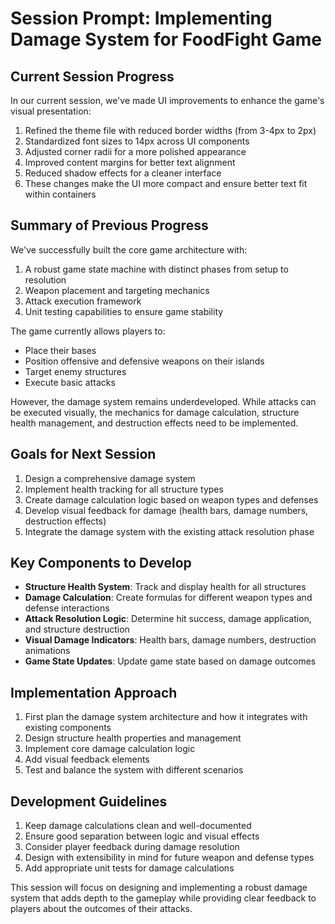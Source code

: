 # Session Prompt: Implementing Damage System for FoodFight Game

## Current Session Progress
In our current session, we've made UI improvements to enhance the game's visual presentation:
1. Refined the theme file with reduced border widths (from 3-4px to 2px)
2. Standardized font sizes to 14px across UI components
3. Adjusted corner radii for a more polished appearance
4. Improved content margins for better text alignment
5. Reduced shadow effects for a cleaner interface
6. These changes make the UI more compact and ensure better text fit within containers

## Summary of Previous Progress
We've successfully built the core game architecture with:
1. A robust game state machine with distinct phases from setup to resolution
2. Weapon placement and targeting mechanics
3. Attack execution framework
4. Unit testing capabilities to ensure game stability

The game currently allows players to:
- Place their bases
- Position offensive and defensive weapons on their islands
- Target enemy structures
- Execute basic attacks

However, the damage system remains underdeveloped. While attacks can be executed visually, the mechanics for damage calculation, structure health management, and destruction effects need to be implemented.

## Goals for Next Session
1. Design a comprehensive damage system
2. Implement health tracking for all structure types
3. Create damage calculation logic based on weapon types and defenses
4. Develop visual feedback for damage (health bars, damage numbers, destruction effects)
5. Integrate the damage system with the existing attack resolution phase

## Key Components to Develop
- **Structure Health System**: Track and display health for all structures
- **Damage Calculation**: Create formulas for different weapon types and defense interactions
- **Attack Resolution Logic**: Determine hit success, damage application, and structure destruction
- **Visual Damage Indicators**: Health bars, damage numbers, destruction animations
- **Game State Updates**: Update game state based on damage outcomes

## Implementation Approach
1. First plan the damage system architecture and how it integrates with existing components
2. Design structure health properties and management
3. Implement core damage calculation logic
4. Add visual feedback elements
5. Test and balance the system with different scenarios

## Development Guidelines
1. Keep damage calculations clean and well-documented
2. Ensure good separation between logic and visual effects
3. Consider player feedback during damage resolution
4. Design with extensibility in mind for future weapon and defense types
5. Add appropriate unit tests for damage calculations

This session will focus on designing and implementing a robust damage system that adds depth to the gameplay while providing clear feedback to players about the outcomes of their attacks.
